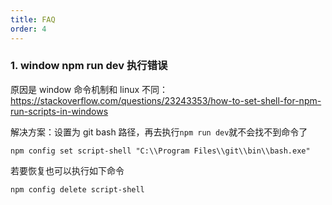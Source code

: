 ```yaml
---
title: FAQ
order: 4
---
```


### 1. window npm run dev 执行错误

原因是 window 命令机制和 linux 不同：
https://stackoverflow.com/questions/23243353/how-to-set-shell-for-npm-run-scripts-in-windows

解决方案：设置为 git bash 路径，再去执行`npm run dev`就不会找不到命令了

```shell script
npm config set script-shell "C:\\Program Files\\git\\bin\\bash.exe"
```

若要恢复也可以执行如下命令

```shell script
npm config delete script-shell
```
